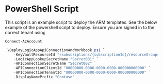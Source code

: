 # PowerShell Script

This script is an example script to deploy the ARM templates. See the below example of the powershell script to deploy. Ensure you are signed in to the correct tenant using

 ```powershell
Connect-AzAccount
```

```powershell
.\DeployLogicAppApiConnectionAndWorkbook.ps1 `
    -KeyVaultResourceId "/subscriptions/{subscriptionId}/resourceGroups/{resourceGroup}/providers/Microsoft.KeyVault/vaults/{keyVaultName}" `
    -LogicAppLookupSecretName "Secret001" `
    -APIConnectionSecretName "Secret002" `
    -APIConnectionClientId "00000000-0000-0000-0000-000000000000" `
    -APIConnectionTenantId "00000000-0000-0000-0000-000000000000" `
    -DisplayNamePrefix "Contoso"

```